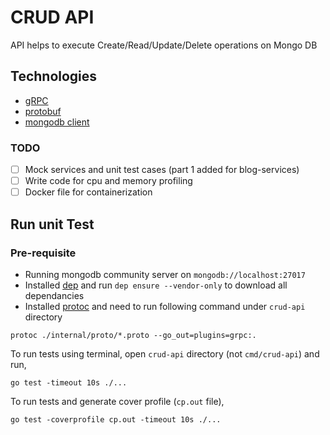 # CRUD API

API helps to execute Create/Read/Update/Delete operations on Mongo DB

## Technologies

- [gRPC](https://grpc.io/)
- [protobuf](https://developers.google.com/protocol-buffers)
- [mongodb client](https://github.com/mongodb/mongo-go-driver)

### TODO

- [ ] Mock services and unit test cases (part 1 added for blog-services)
- [ ] Write code for cpu and memory profiling
- [ ] Docker file for containerization

## Run unit Test

### Pre-requisite

- Running mongodb community server on
`mongodb://localhost:27017`
- Installed [dep](https://github.com/golang/dep) and run `dep ensure --vendor-only` to download all dependancies
- Installed [protoc](https://github.com/protocolbuffers/protobuf) and need to run following command under `crud-api` directory

`protoc ./internal/proto/*.proto --go_out=plugins=grpc:.`

To run tests using terminal, open `crud-api` directory (not `cmd/crud-api`) and run,

```go test -timeout 10s ./...```

To run tests and generate cover profile (`cp.out` file),

```go test -coverprofile cp.out -timeout 10s ./...```

